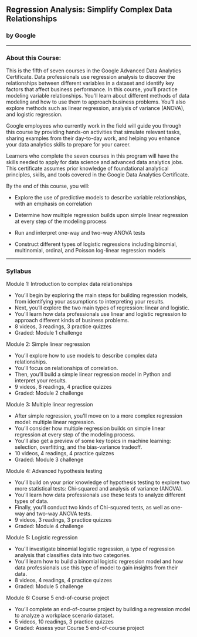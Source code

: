 ## Regression Analysis: Simplify Complex Data Relationships
### by Google

-------

### About this Course:

This is the fifth of seven courses in the Google Advanced Data Analytics Certificate. 
Data professionals use regression analysis to discover the relationships between different variables in a dataset and identify key factors that affect business performance. 
In this course, you’ll practice modeling variable relationships. You'll learn about different methods of data modeling and how to use them to approach business problems. 
You’ll also explore methods such as linear regression, analysis of variance (ANOVA), and logistic regression.  

Google employees who currently work in the field will guide you through this course by providing hands-on activities that simulate relevant tasks, sharing examples from their day-to-day work, and helping you enhance your data analytics skills to prepare for your career. 

Learners who complete the seven courses in this program will have the skills needed to apply for data science and advanced data analytics jobs.
This certificate assumes prior knowledge of foundational analytical principles, skills, and tools covered in the Google Data Analytics Certificate. 

By the end of this course, you will:
- Explore the use of predictive models to describe variable relationships, with an emphasis on correlation

- Determine how multiple regression builds upon simple linear regression at every step of the modeling process

- Run and interpret one-way and two-way ANOVA tests

- Construct different types of logistic regressions including binomial, multinomial, ordinal, and Poisson log-linear regression models

----------

### Syllabus

Module 1: Introduction to complex data relationships
- You’ll begin by exploring the main steps for building regression models, from identifying your assumptions to interpreting your results. 
- Next, you’ll explore the two main types of regression: linear and logistic.
- You’ll learn how data professionals use linear and logistic regression to approach different kinds of business problems.
- 8 videos, 3 readings, 3 practice quizzes
- Graded: Module 1 challenge

Module 2: Simple linear regression
- You’ll explore how to use models to describe complex data relationships. 
- You’ll focus on relationships of correlation. 
- Then, you’ll build a simple linear regression model in Python and interpret your results.
- 9 videos, 8 readings, 4 practice quizzes
- Graded: Module 2 challenge

Module 3: Multiple linear regression
- After simple regression, you’ll move on to a more complex regression model: multiple linear regression. 
- You’ll consider how multiple regression builds on simple linear regression at every step of the modeling process. 
- You’ll also get a preview of some key topics in machine learning: selection, overfitting, and the bias-variance tradeoff.
- 10 videos, 4 readings, 4 practice quizzes
- Graded: Module 3 challenge

Module 4: Advanced hypothesis testing
- You’ll build on your prior knowledge of hypothesis testing to explore two more statistical tests: Chi-squared and analysis of variance (ANOVA). 
- You’ll learn how data professionals use these tests to analyze different types of data.
- Finally, you’ll conduct two kinds of Chi-squared tests, as well as one-way and two-way ANOVA tests.
- 9 videos, 3 readings, 3 practice quizzes
- Graded: Module 4 challenge

Module 5: Logistic regression
- You’ll investigate binomial logistic regression, a type of regression analysis that classifies data into two categories. 
- You’ll learn how to build a binomial logistic regression model and how data professionals use this type of model to gain insights from their data.
- 8 videos, 4 readings, 4 practice quizzes
- Graded: Module 5 challenge

Module 6: Course 5 end-of-course project
- You’ll complete an end-of-course project by building a regression model to analyze a workplace scenario dataset.
- 5 videos, 10 readings, 3 practice quizzes
- Graded: Assess your Course 5 end-of-course project